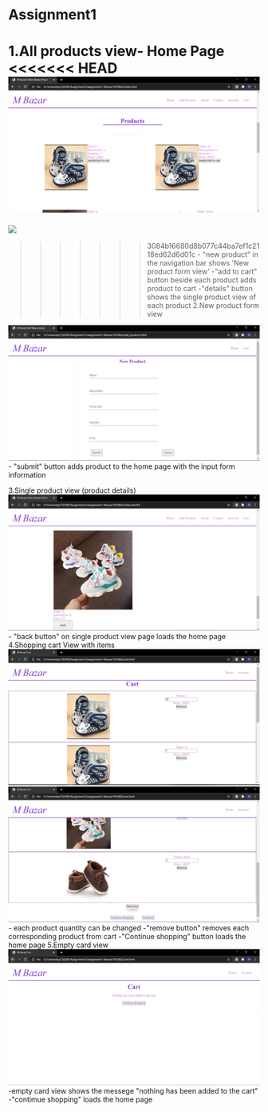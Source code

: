 # Assignment1
1.All products view- Home Page
<<<<<<< HEAD
<img src= "images/HomePage.JPG" alt="Home page">
=======
<img src="HomePage.jpg">

>>>>>>> 3084b16680d8b077c44ba7ef1c2118ed62d6d01c
    - "new product" in the navigation bar shows 'New product form view'
    -"add to cart" button beside each product adds product to cart
    -"details" button shows the single product view of each product
2.New product form view
<img src= "images/AddProductForm.JPG" alt="Form">
    - "submit" button adds product to the home page with the input form information

3.Single product view (product details)
<img src= "images/ProductDetails.JPG" alt="Cart">
    - "back button" on single product view page loads the home page
4.Shopping cart View with items
<img src= "images/Cart1.JPG" alt="Cart">
<img src= "images/Cart2.JPG" alt="Home page">
    - each product quantity can be changed
    -"remove button" removes each corresponding product from cart
    -"Continue shopping" button loads the home page
5.Empty card view
<img src= "images/EmptycartView.jpg" alt="Home page">
    -empty card view shows the messege "nothing has been added to the cart"
    -"contimue shopping" loads the home page
